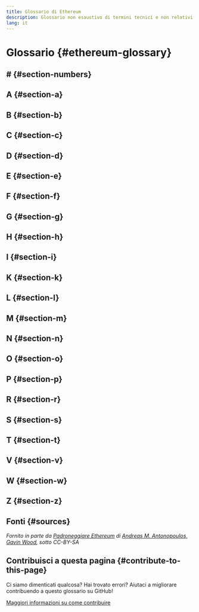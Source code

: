```yaml
---
title: Glossario di Ethereum
description: Glossario non esaustivo di termini tecnici e non relativi a Ethereum
lang: it
---
```


# Glossario {#ethereum-glossary}

## \# {#section-numbers}

<GlossaryDefinition term="51%-attack" />

<Divider />

## A {#section-a}

<GlossaryDefinition term="account" />

<GlossaryDefinition term="address" />

<GlossaryDefinition term="abi" />

<GlossaryDefinition term="anti-sybil" />

<GlossaryDefinition term="api" />

<GlossaryDefinition term="apr" />

<GlossaryDefinition term="asic" />

<GlossaryDefinition term="assert" />

<GlossaryDefinition term="attestation" />

<Divider />

## B {#section-b}

<GlossaryDefinition term="base-fee" />

<GlossaryDefinition term="beacon-chain" />

<GlossaryDefinition term="big-endian" />

<GlossaryDefinition term="block" />

<GlossaryDefinition term="block-explorer" />

<GlossaryDefinition term="block-header" />

<GlossaryDefinition term="block-propagation" />

<GlossaryDefinition term="block-proposer" />

<GlossaryDefinition term="block-reward" />

<GlossaryDefinition term="block-status" />

<GlossaryDefinition term="block-time" />

<GlossaryDefinition term="block-validation" />

<GlossaryDefinition term="blockchain" />

<GlossaryDefinition term="bootnode" />

<GlossaryDefinition term="bridge" />

<GlossaryDefinition term="bytecode" />

<GlossaryDefinition term="byzantium-fork" />

<Divider />

## C {#section-c}

<GlossaryDefinition term="casper-ffg" />

<GlossaryDefinition term="checkpoint" />

<GlossaryDefinition term="compiling" />

<GlossaryDefinition term="committee" />

<GlossaryDefinition term="computational-infeasibility" />

<GlossaryDefinition term="consensus" />

<GlossaryDefinition term="consensus-client" />

<GlossaryDefinition term="consensus-layer" />

<GlossaryDefinition term="consensus-rules" />

<GlossaryDefinition term="constantinople-fork" />

<GlossaryDefinition term="contract-account" />

<GlossaryDefinition term="contract-creation-transaction" />

<GlossaryDefinition term="cryptography" />

<GlossaryDefinition term="cryptoeconomics" />

<Divider />

## D {#section-d}

<GlossaryDefinition term="doge-d" />

<GlossaryDefinition term="dag" />

<GlossaryDefinition term="dapp" />

<GlossaryDefinition term="data-availability" />

<GlossaryDefinition term="decentralization" />

<GlossaryDefinition term="dao" />

<GlossaryDefinition term="dex" />

<GlossaryDefinition term="deposit-contract" />

<GlossaryDefinition term="defi" />

<GlossaryDefinition term="difficulty" />

<GlossaryDefinition term="difficulty-bomb" />

<GlossaryDefinition term="digital-signatures" />

<GlossaryDefinition term="discovery" />

<GlossaryDefinition term="distributed-hash-table" />

<GlossaryDefinition term="double-spend" />

<Divider />

## E {#section-e}

<GlossaryDefinition term="ecdsa" />

<GlossaryDefinition term="encryption" />

<GlossaryDefinition term="entropy" />

<GlossaryDefinition term="epoch" />

<GlossaryDefinition term="equivocation" />

<GlossaryDefinition term="eth1" />

<GlossaryDefinition term="eth2" />

<GlossaryDefinition term="eip" />

<GlossaryDefinition term="ens" />

<GlossaryDefinition term="execution-client" />

<GlossaryDefinition term="execution-layer" />

<GlossaryDefinition term="eoa" />

<GlossaryDefinition term="erc" />

<GlossaryDefinition term="erc-20" />

<GlossaryDefinition term="erc-721" />

<GlossaryDefinition term="erc-1155" />

<GlossaryDefinition term="ethash" />

<GlossaryDefinition term="ether" />

<GlossaryDefinition term="events" />

<GlossaryDefinition term="evm" />

<GlossaryDefinition term="evm-assembly-language" />

<Divider />

## F {#section-f}

<GlossaryDefinition term="fallback-function" />

<GlossaryDefinition term="faucet" />

<GlossaryDefinition term="finality" />

<GlossaryDefinition term="finney" />

<GlossaryDefinition term="fork" />

<GlossaryDefinition term="fork-choice-algorithm" />

<GlossaryDefinition term="fraud-proof" />

<GlossaryDefinition term="frontier" />

<Divider />

## G {#section-g}

<GlossaryDefinition term="gas" />

<GlossaryDefinition term="gas-limit" />

<GlossaryDefinition term="gas-price" />

<GlossaryDefinition term="genesis-block" />

<GlossaryDefinition term="geth" />

<GlossaryDefinition term="gwei" />

<Divider />

## H {#section-h}

<GlossaryDefinition term="hard-fork" />

<GlossaryDefinition term="hash" />

<GlossaryDefinition term="hash-rate" />

<GlossaryDefinition term="holographic-consensus" />

<GlossaryDefinition term="homestead" />

<Divider />

## I {#section-i}

<GlossaryDefinition term="index" />

<GlossaryDefinition term="ide" />

<GlossaryDefinition term="immutable-deployed-code-problem" />

<GlossaryDefinition term="internal-transaction" />

<GlossaryDefinition term="issuance" />

<Divider />

## K {#section-k}

<GlossaryDefinition term="kdf" />

<GlossaryDefinition term="key" />

<GlossaryDefinition term="keystore" />

<GlossaryDefinition term="keccak-256" />

<Divider />

## L {#section-l}

<GlossaryDefinition term="layer-1" />

<GlossaryDefinition term="layer-2" />

<GlossaryDefinition term="library" />

<GlossaryDefinition term="light-client" />

<GlossaryDefinition term="liquidity" />

<GlossaryDefinition term="liquidity-tokens" />

<GlossaryDefinition term="lmd-ghost" />

<Divider />

## M {#section-m}

<GlossaryDefinition term="mainnet" />

<GlossaryDefinition term="max-fee-per-gas" />

<GlossaryDefinition term="merkle-patricia-tree" />

<GlossaryDefinition term="merkle-root" />

<GlossaryDefinition term="message" />

<GlossaryDefinition term="message-call" />

<GlossaryDefinition term="mining" />

<GlossaryDefinition term="miner" />

<GlossaryDefinition term="mint" />

<GlossaryDefinition term="multisig" />

<Divider />

## N {#section-n}

<GlossaryDefinition term="network" />

<GlossaryDefinition term="network-hashrate" />

<GlossaryDefinition term="nft" />

<GlossaryDefinition term="node" />

<GlossaryDefinition term="nonce" />

<Divider />

## O {#section-o}

<GlossaryDefinition term="off-chain" />

<GlossaryDefinition term="ommer" />

<GlossaryDefinition term="on-chain" />

<GlossaryDefinition term="optimistic-rollup" />

<GlossaryDefinition term="oracle" />

<Divider />

## P {#section-p}

<GlossaryDefinition term="peer" />

<GlossaryDefinition term="peer-to-peer-network" />

<GlossaryDefinition term="permissionless" />

<GlossaryDefinition term="plasma" />

<GlossaryDefinition term="private-key" />

<GlossaryDefinition term="private-chain" />

<GlossaryDefinition term="poap" />

<GlossaryDefinition term="pos" />

<GlossaryDefinition term="pow" />

<GlossaryDefinition term="proto-danksharding" />

<GlossaryDefinition term="public-goods" />

<GlossaryDefinition term="public-key" />

<Divider />

## R {#section-r}

<GlossaryDefinition term="receipt" />

<GlossaryDefinition term="re-entrancy-attack" />

<GlossaryDefinition term="reward" />

<GlossaryDefinition term="rlp" />

<GlossaryDefinition term="rollups" />

<GlossaryDefinition term="rpc" />

<Divider />

## S {#section-s}

<GlossaryDefinition term="sha" />

<GlossaryDefinition term="recovery-phrase" />

<GlossaryDefinition term="sequencer" />

<GlossaryDefinition term="serialization" />

<GlossaryDefinition term="shard" />

<GlossaryDefinition term="sidechain" />

<GlossaryDefinition term="signing" />

<GlossaryDefinition term="singleton" />

<GlossaryDefinition term="slasher" />

<GlossaryDefinition term="slot" />

<GlossaryDefinition term="smart-contract" />

<GlossaryDefinition term="snark" />

<GlossaryDefinition term="soft-fork" />

<GlossaryDefinition term="solidity" />

<GlossaryDefinition term="solidity-inline-assembly" />

<GlossaryDefinition term="stablecoin" />

<GlossaryDefinition term="staking" />

<GlossaryDefinition term="staking-pool" />

<GlossaryDefinition term="stark" />

<GlossaryDefinition term="state" />

<GlossaryDefinition term="state-channels" />

<GlossaryDefinition term="supermajority" />

<GlossaryDefinition term="sybil-attack" />

<GlossaryDefinition term="syncing" />

<GlossaryDefinition term="sync-committee" />

<GlossaryDefinition term="szabo" />

<Divider />

## T {#section-t}

<GlossaryDefinition term="terminal-total-difficulty" />

<GlossaryDefinition term="testnet" />

<GlossaryDefinition term="token" />

<GlossaryDefinition term="transaction" />

<GlossaryDefinition term="transaction-fee" />

<GlossaryDefinition term="trust-assumptions" />

<GlossaryDefinition term="trustlessness" />

<GlossaryDefinition term="turing-complete" />

<Divider />

## V {#section-v}

<GlossaryDefinition term="validator" />

<GlossaryDefinition term="validator-lifecycle" />

<GlossaryDefinition term="validity-proof" />

<GlossaryDefinition term="validium" />

<GlossaryDefinition term="vyper" />

<Divider />

## W {#section-w}

<GlossaryDefinition term="wallet" />

<GlossaryDefinition term="web3" />

<GlossaryDefinition term="wei" />

<Divider />

## Z {#section-z}

<GlossaryDefinition term="zero-address" />

<GlossaryDefinition term="zk-proof" />

<GlossaryDefinition term="zk-rollup" />

<Divider />

## Fonti {#sources}

_Fornito in parte da [Padroneggiare Ethereum](https://github.com/ethereumbook/ethereumbook) di [Andreas M. Antonopoulos, Gavin Wood](https://ethereumbook.info), sotto CC-BY-SA_

<Divider />

## Contribuisci a questa pagina {#contribute-to-this-page}

Ci siamo dimenticati qualcosa? Hai trovato errori? Aiutaci a migliorare contribuendo a questo glossario su GitHub!

[Maggiori informazioni su come contribuire](/contributing/adding-glossary-terms)
